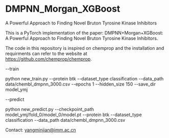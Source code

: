 # DMPNN_Morgan_XGBoost
A Powerful Approach to  Finding Novel Bruton Tyrosine Kinase Inhibitors

This is a PyTorch implementation of the paper: DMPNN+Morgan+XGBoost: A Powerful Approach to  Finding Novel Bruton Tyrosine Kinase Inhibitors.

The code in this repository is inspired on chemprop and the installation and requirments can refer to the website at https://github.com/chemprop/chemprop.

--train

python new_train.py --protein btk --dataset_type classification --data_path data/chembl_dmpnn_3000.csv --epochs 1 --hidden_size 150 --save_dir model_ymj 

--predict

python new_predict.py --checkpoint_path model_ymj/fold_0/model_0/model.pt --protein btk --dataset_type classification --data_path data/chembl_dmpnn_3000.csv 


Contact: yangminjian@imm.ac.cn
